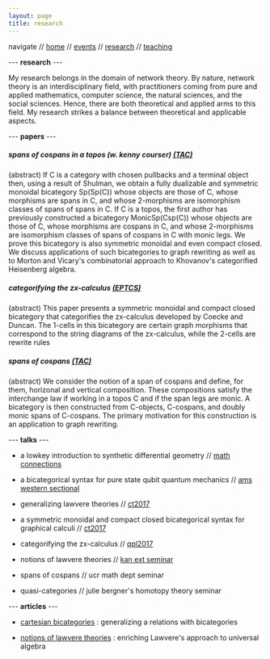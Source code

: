 ```yaml
---
layout: page
title: research
---
```


navigate //
[home](https://danielmichaelcicala.github.ioindex.html) //
[events](events.html) //
[research](research.html) //
[teaching](teaching.html)

--- **research** ---

My research belongs in the domain of network theory.  By
nature, network theory is an interdisciplinary field, with
practitioners coming from pure and applied mathematics,
computer science, the natural sciences, and the social
sciences.  Hence, there are both theoretical and applied
arms to this field. My research strikes a balance between
theoretical and applicable aspects.

--- **papers** ---

##### spans of cospans in a topos (w. kenny courser) [(TAC)](http://www.tac.mta.ca/tac/volumes/33/1/33-01abs.html)

(abstract) If C is a category with chosen pullbacks and a
terminal object then, using a result of Shulman, we obtain a
fully dualizable and symmetric monoidal bicategory Sp(Sp(C))
whose objects are those of C, whose morphisms are spans in
C, and whose 2-morphisms are isomorphism classes of spans of
spans in C. If C is a topos, the first author has previously
constructed a bicategory MonicSp(Csp(C)) whose objects are
those of C, whose morphisms are cospans in C, and whose
2-morphisms are isomorphism classes of spans of cospans in C
with monic legs. We prove this bicategory is also symmetric
monoidal and even compact closed. We discuss applications of
such bicategories to graph rewriting as well as to Morton
and Vicary's combinatorial approach to Khovanov's
categorified Heisenberg algebra.

##### categorifying the zx-calculus [(EPTCS)](http://eptcs.web.cse.unsw.edu.au/paper.cgi?QPL2017.19)

(abstract) This paper presents a symmetric monoidal and compact closed bicategory that categorifies the zx-calculus developed by Coecke and Duncan. The 1-cells in this bicategory are certain graph morphisms that correspond to the string diagrams of the zx-calculus, while the 2-cells are rewrite rules

##### spans of cospans [(TAC)](http://www.tac.mta.ca/tac/volumes/33/6/33-06abs.html)

(abstract) We consider the notion of a span of cospans and define, for them, horizonal and vertical composition. These compositions satisfy the interchange law if working in a topos C and if the span legs are monic. A bicategory is then constructed from C-objects, C-cospans, and doubly monic spans of C-cospans. The primary motivation for this construction is an application to graph rewriting.

--- **talks** ---

* a lowkey introduction to synthetic differential geometry // [math connections](http://math.ucr.edu/~mathconn/index.html)

* a bicategorical syntax for pure state qubit quantum
mechanics // [ams western sectional](http://www.ams.org/meetings/sectional/2243_other.html)

* generalizing lawvere theories //  [ct2017](http://www.mat.uc.pt/~ct2017/)

* a symmetric monoidal and compact closed bicategorical
syntax for graphical calculi // [ct2017](http://www.mat.uc.pt/~ct2017/) 

* categorifying the zx-calculus // [qpl2017](http://qpl.science.ru.nl/)

* notions of lawvere theories // [kan ext seminar](http://www.math.jhu.edu/~eriehl/kanII/)

* spans of cospans // ucr math dept seminar ​

* quasi-categories // julie bergner's homotopy theory seminar

--- **articles** ---

* [cartesian bicategories](https://golem.ph.utexas.edu/category/2018/02/cartesian_bicategories.html) : 
generalizing a relations with bicategories

* [notions of lawvere theories](https://golem.ph.utexas.edu/category/2017/05/a_discussion_on_notions_of_law.html) :
enriching Lawvere's approach to universal algebra

​
